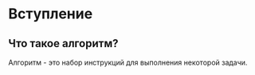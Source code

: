 # Вступление

## Что такое алгоритм?

Алгоритм - это набор инструкций для выполнения некоторой задачи.

